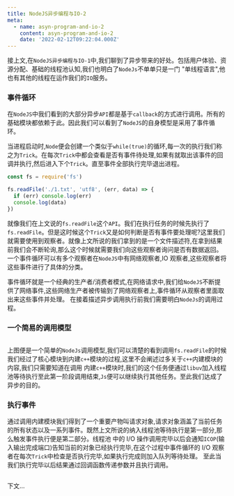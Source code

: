```yaml
---
title: NodeJS异步编程与IO-2
meta:
  - name: asyn-program-and-io-2
    content: asyn-program-and-io-2
    date: '2022-02-12T09:22:04.000Z'
---
```


接上文,在<fe-link to="/notes/asyn-program-and-io-1">`NodeJS异步编程与IO-1`</fe-link>中,我们聊到了异步带来的好处。包括用户体验、资源分配、基础的线程池认知,我们也明白了`NodeJs`不单单只是一门
"单线程语言",他也有其他的线程在运作我们的`IO`服务。

### 事件循环

在`NodeJS`中我们看到的大部分异步`API`都是基于`callback`的方式进行调用。所有的基础模块都依赖于此。因此我们可以看到了`NodeJS`的自身模型是采用了事件循环。

当进程启动时,`Node`便会创建一个类似于`while(true)`的循环,每一次的执行我们称之为`Trick`。在每次`Trick`中都会查看是否有事件待处理,如果有就取出该事件的回调并执行,然后进入下个`Trick`。直至事件全部执行完毕退出进程。

```js
const fs = require('fs')

fs.readFile('./1.txt', 'utf8', (err, data) => {
  if (err) console.log(err)
  console.log(data)
})
```

就像我们在上文说的`fs.readFile`这个`API`。我们在执行任务的时候先执行了`fs.readFile`。但是这时候这个`Trick`又是如何判断是否有事件要处理呢?这里我们就需要使用到观察者。就像上文所说的我们拿到的是一个文件描述符,在拿到结果前我们会不断轮询,那么这个时候就需要我们向这些观察者询问是否有数据返回。一个事件循环可以有多个观察者在`NodeJS`中有网络观察者,IO 观察者,这些观察者将这些事件进行了具体的分类。

事件循环就是一个经典的生产者/消费者模式,在网络请求中,我们给`NodeJS`不断提供了网络事件,这些网络生产者被传输到了网络观察者上,事件循环从观察者里面取出来这些事件并处理。
在接着描述异步调用执行前我们需要明白`NodeJs`的调用过程。

### 一个简易的调用模型

<fe-grid justify="center" style="display:flex;">
<fe-img src="https://user-images.githubusercontent.com/52351095/153703763-92d94f27-5c0b-4d8a-b06e-6c8db160f83c.png" skeleton width="100%" height="400px"></fe-img>
</fe-grid>

上图便是一个简单的`NodeJs`调用模型,我们可以清楚的看到调用`fs.readFile`的时候我们经过了核心模块到内建`c++`模块的过程,这里不会阐述过多关于`c++`内建模块的内容,我们只需要知道在调用
内建`c++`模块时,我们的这个任务便通过`libuv`加入线程池等待执行至此第一阶段调用结束,`Js`便可以继续执行其他任务。至此我们达成了异步的目的。

### 执行事件

通过调用内建模块我们得到了一个重要产物叫请求对象,请求对象涵盖了当前任务的所有状态以及一系列事件。既然上文所说的纳入线程池等待执行是第一部分,那么触发事件执行便是第二部分。线程池
中的 I/O 操作调用完毕以后会通知`ICOP`(输入输出完成端口)告知当前的对象已经执行完毕,在这个过程中事件循环的 I/O 观察者在每次`Trick`中检查是否执行完毕,如果执行完成则加入队列等待处理。
至此当我们执行完毕以后结果通过回调函数传递参数并且执行调用。

<fe-grid justify="center" style="display:flex;">
<fe-img src="https://user-images.githubusercontent.com/52351095/153705377-966aded7-f5cd-41e9-abbe-3ad37b80e8c2.png" skeleton width="100%" height="400px"></fe-img>
</fe-grid>

下文...
